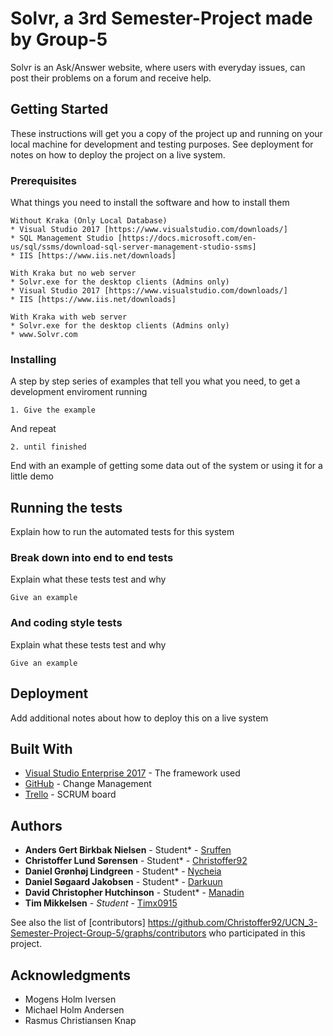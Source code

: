 # Solvr, a 3rd Semester-Project made by Group-5

Solvr is an Ask/Answer website, where users with everyday issues, can post their problems on a forum and receive help. 

## Getting Started

These instructions will get you a copy of the project up and running on your local machine for development and testing purposes. See deployment for notes on how to deploy the project on a live system.

### Prerequisites

What things you need to install the software and how to install them

```
Without Kraka (Only Local Database)
* Visual Studio 2017 [https://www.visualstudio.com/downloads/]
* SQL Management Studio [https://docs.microsoft.com/en-us/sql/ssms/download-sql-server-management-studio-ssms]
* IIS [https://www.iis.net/downloads]
```
```
With Kraka but no web server
* Solvr.exe for the desktop clients (Admins only)
* Visual Studio 2017 [https://www.visualstudio.com/downloads/]
* IIS [https://www.iis.net/downloads]
```
```
With Kraka with web server
* Solvr.exe for the desktop clients (Admins only)
* www.Solvr.com
```

### Installing

A step by step series of examples that tell you what you need, to get a development enviroment running

```
1. Give the example
```

And repeat

```
2. until finished
```

End with an example of getting some data out of the system or using it for a little demo

## Running the tests

Explain how to run the automated tests for this system

### Break down into end to end tests

Explain what these tests test and why

```
Give an example
```

### And coding style tests

Explain what these tests test and why

```
Give an example
```

## Deployment

Add additional notes about how to deploy this on a live system

## Built With

* [Visual Studio Enterprise 2017](https://www.microsoft.com/) - The framework used
* [GitHub](https://github.com/) - Change Management
* [Trello](https://trello.com/) - SCRUM board

## Authors

* **Anders Gert Birkbak Nielsen** - Student* - [Sruffen](https://github.com/Sruffen)
* **Christoffer Lund Sørensen** - Student* - [Christoffer92](https://github.com/Christoffer92)
* **Daniel Grønhøj Lindgreen** - Student* - [Nycheia](https://github.com/Nycheia)
* **Daniel Søgaard Jakobsen** - Student* - [Darkuun](https://github.com/Darkuun)
* **David Christopher Hutchinson** - Student* - [Manadin](https://github.com/Manadin)
* **Tim Mikkelsen** - *Student* - [Timx0915](https://github.com/Timx0915)

See also the list of [contributors] https://github.com/Christoffer92/UCN_3-Semester-Project-Group-5/graphs/contributors who participated in this project.

## Acknowledgments

* Mogens Holm Iversen
* Michael Holm Andersen
* Rasmus Christiansen Knap
